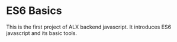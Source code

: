 # ES6 Basics

This is the first project of ALX backend javascript. It introduces ES6 javascript and its basic tools.